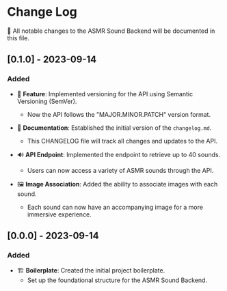 # Change Log

🚀 All notable changes to the ASMR Sound Backend will be documented in this file.

## [0.1.0] - 2023-09-14

### Added

- 🌟 **Feature**: Implemented versioning for the API using Semantic Versioning (SemVer).
  - Now the API follows the "MAJOR.MINOR.PATCH" version format.

- 📝 **Documentation**: Established the initial version of the `changelog.md`.
  - This CHANGELOG file will track all changes and updates to the API.

- 🔊 **API Endpoint**: Implemented the endpoint to retrieve up to 40 sounds.
  - Users can now access a variety of ASMR sounds through the API.

- 🖼️ **Image Association**: Added the ability to associate images with each sound.
  - Each sound can now have an accompanying image for a more immersive experience.

## [0.0.0] - 2023-09-14

### Added

- 🏗️ **Boilerplate**: Created the initial project boilerplate.
  - Set up the foundational structure for the ASMR Sound Backend.

